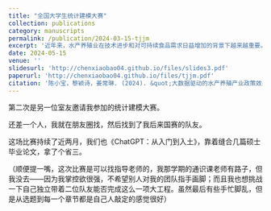 ```yaml
---
title: "全国大学生统计建模大赛"
collection: publications
category: manuscripts
permalink: /publication/2024-03-15-tjjm
excerpt: '近年来，水产养殖业在技术进步和对可持续食品需求日益增加的背景下越来越重要。为了进一步评估水产养殖产业的政策效果，本文的研究基于2000-2022年全中国的渔业相关数据，运用熵权﹣TOPSIS方法，使用大数据对水产养殖政策效果的时间特征和影响因素进行分析。结果表明：考察期间内，水产养殖政策效果水平总体呈波动上升态势。从关联度来看，经济指标和环境指标与政策关系最为密切。各个维度上都取得了显著进展。虽然过程中经历了波动和挑战，但总体不断向好发展。'
date: 2024-05-15
venue: ''
slidesurl: 'http://chenxiaobao04.github.io/files/slides3.pdf'
paperurl: 'http://chenxiaobao04.github.io/files/tjjm.pdf'
citation: '陈小宝，黎颖诗，姜常琳. (2024). &quot;大数据驱动的水产养殖产业政策效果评估及预测&quot'
---
```


第二次是另一位室友邀请我参加的统计建模大赛。

还差一个人，我就在朋友圈找，然后找到了我后来国赛的队友。

这场比赛持续了近两月，我们也《ChatGPT：从入门到入土》，靠着缝合几篇硕士毕业论文，拿了个省三。

（顺便提一嘴，这次比赛是可以找指导老师的，我那学期的通识课老师有路子，但我没去——因为我掌控欲很强，不希望别人对我的团队指手画脚；而且我也想挑战一下自己独立带着二位队友能否完成这么一项大工程。虽然最后有些手忙脚乱，但是从选题到每一个章节都是自己人敲定的感觉很好）
